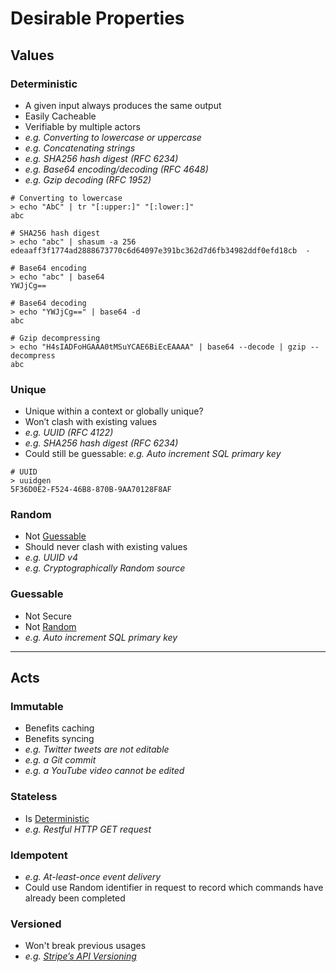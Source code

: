 # Desirable Properties

<h2>Values</h2>

<h3 id=deterministic>Deterministic</h3>

- A given input always produces the same output
- Easily Cacheable
- Verifiable by multiple actors
- *e.g. Converting to lowercase or uppercase*
- *e.g. Concatenating strings*
- *e.g. SHA256 hash digest (RFC 6234)*
- *e.g. Base64 encoding/decoding (RFC 4648)*
- *e.g. Gzip decoding (RFC 1952)*

```console
# Converting to lowercase
> echo "AbC" | tr "[:upper:]" "[:lower:]"
abc

# SHA256 hash digest
> echo "abc" | shasum -a 256
edeaaff3f1774ad2888673770c6d64097e391bc362d7d6fb34982ddf0efd18cb  -

# Base64 encoding
> echo "abc" | base64
YWJjCg==

# Base64 decoding
> echo "YWJjCg==" | base64 -d
abc

# Gzip decompressing
> echo "H4sIADFoHGAAA0tMSuYCAE6BiEcEAAAA" | base64 --decode | gzip --decompress
abc
```

<h3 id=unique>Unique</h3>

- Unique within a context or globally unique?
- Won’t clash with existing values
- *e.g. UUID (RFC 4122)*
- *e.g. SHA256 hash digest (RFC 6234)*
- Could still be guessable: *e.g. Auto increment SQL primary key*

```console
# UUID
> uuidgen
5F36D0E2-F524-46B8-870B-9AA70128F8AF
```

<h3 id=random>Random</h3>

- Not [Guessable](#guessable)
- Should never clash with existing values
- *e.g. UUID v4*
- *e.g. Cryptographically Random source*

<h3 id=guessable>Guessable</h3>

- Not Secure
- Not [Random](#random)
- *e.g. Auto increment SQL primary key*

----

<h2>Acts</h2>

<h3 id=immutable>Immutable</h3>

- Benefits caching
- Benefits syncing
- *e.g. Twitter tweets are not editable*
- *e.g. a Git commit*
- *e.g. a YouTube video cannot be edited*

<h3 id=stateless>Stateless</h3>

- Is [Deterministic](#deterministic)
- *e.g. Restful HTTP GET request*

<h3 id=idempotent>Idempotent</h3>

- *e.g. At-least-once event delivery*
- Could use Random identifier in request to record which commands have already been completed

<h3 id=versioned>Versioned</h3>

- Won't break previous usages
- *e.g. [Stripe’s API Versioning](https://stripe.com/blog/api-versioning)*
